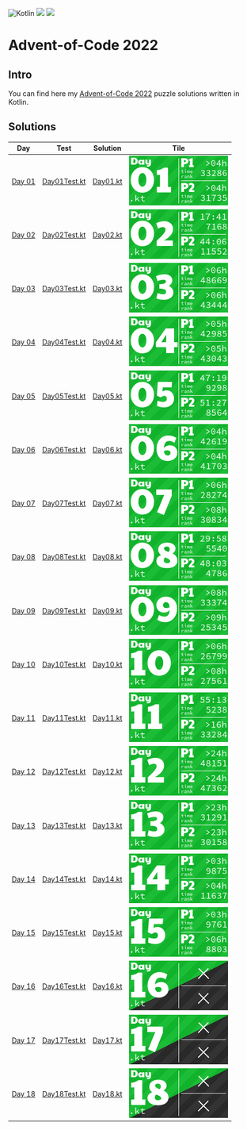 ![Kotlin](https://img.shields.io/badge/Kotlin-grey?logo=Kotlin&style=for-the-badge)
![](https://img.shields.io/badge/📅%20days-18-005060?style=for-the-badge)
![](https://img.shields.io/badge/⭐%20stars-36-005060?style=for-the-badge)

# Advent-of-Code 2022

## Intro

You can find here my [Advent-of-Code 2022](https://adventofcode.com/2022) puzzle solutions written in Kotlin.

## Solutions

| Day                                            | Test                                                                                    | Solution                                                                        | Tile                          |
|------------------------------------------------|-----------------------------------------------------------------------------------------|---------------------------------------------------------------------------------|-------------------------------|
| [Day 01](https://adventofcode.com/2022/day/1)  | [Day01Test.kt](./blob/master/src/test/kotlin/tr/emreone/adventofcode/days/Day01Test.kt) | [Day01.kt](./blob/master/src/main/kotlin/tr/emreone/adventofcode/days/Day01.kt) | ![Day 01](./aoc_tiles/01.png) |
| [Day 02](https://adventofcode.com/2022/day/2)  | [Day02Test.kt](./blob/master/src/test/kotlin/tr/emreone/adventofcode/days/Day02Test.kt) | [Day02.kt](./blob/master/src/main/kotlin/tr/emreone/adventofcode/days/Day02.kt) | ![Day 02](./aoc_tiles/02.png) |
| [Day 03](https://adventofcode.com/2022/day/3)  | [Day03Test.kt](./blob/master/src/test/kotlin/tr/emreone/adventofcode/days/Day03Test.kt) | [Day03.kt](./blob/master/src/main/kotlin/tr/emreone/adventofcode/days/Day03.kt) | ![Day 03](./aoc_tiles/03.png) |
| [Day 04](https://adventofcode.com/2022/day/4)  | [Day04Test.kt](./blob/master/src/test/kotlin/tr/emreone/adventofcode/days/Day04Test.kt) | [Day04.kt](./blob/master/src/main/kotlin/tr/emreone/adventofcode/days/Day04.kt) | ![Day 04](./aoc_tiles/04.png) |
| [Day 05](https://adventofcode.com/2022/day/5)  | [Day05Test.kt](./blob/master/src/test/kotlin/tr/emreone/adventofcode/days/Day05Test.kt) | [Day05.kt](./blob/master/src/main/kotlin/tr/emreone/adventofcode/days/Day05.kt) | ![Day 05](./aoc_tiles/05.png) |
| [Day 06](https://adventofcode.com/2022/day/6)  | [Day06Test.kt](./blob/master/src/test/kotlin/tr/emreone/adventofcode/days/Day06Test.kt) | [Day06.kt](./blob/master/src/main/kotlin/tr/emreone/adventofcode/days/Day06.kt) | ![Day 06](./aoc_tiles/06.png) |
| [Day 07](https://adventofcode.com/2022/day/7)  | [Day07Test.kt](./blob/master/src/test/kotlin/tr/emreone/adventofcode/days/Day07Test.kt) | [Day07.kt](./blob/master/src/main/kotlin/tr/emreone/adventofcode/days/Day07.kt) | ![Day 07](./aoc_tiles/07.png) |
| [Day 08](https://adventofcode.com/2022/day/8)  | [Day08Test.kt](./blob/master/src/test/kotlin/tr/emreone/adventofcode/days/Day08Test.kt) | [Day08.kt](./blob/master/src/main/kotlin/tr/emreone/adventofcode/days/Day08.kt) | ![Day 08](./aoc_tiles/08.png) |
| [Day 09](https://adventofcode.com/2022/day/9)  | [Day09Test.kt](./blob/master/src/test/kotlin/tr/emreone/adventofcode/days/Day09Test.kt) | [Day09.kt](./blob/master/src/main/kotlin/tr/emreone/adventofcode/days/Day09.kt) | ![Day 09](./aoc_tiles/09.png) |
| [Day 10](https://adventofcode.com/2022/day/10) | [Day10Test.kt](./blob/master/src/test/kotlin/tr/emreone/adventofcode/days/Day10Test.kt) | [Day10.kt](./blob/master/src/main/kotlin/tr/emreone/adventofcode/days/Day10.kt) | ![Day 10](./aoc_tiles/10.png) |
| [Day 11](https://adventofcode.com/2022/day/11) | [Day11Test.kt](./blob/master/src/test/kotlin/tr/emreone/adventofcode/days/Day11Test.kt) | [Day11.kt](./blob/master/src/main/kotlin/tr/emreone/adventofcode/days/Day11.kt) | ![Day 11](./aoc_tiles/11.png) |
| [Day 12](https://adventofcode.com/2022/day/12) | [Day12Test.kt](./blob/master/src/test/kotlin/tr/emreone/adventofcode/days/Day12Test.kt) | [Day12.kt](./blob/master/src/main/kotlin/tr/emreone/adventofcode/days/Day12.kt) | ![Day 12](./aoc_tiles/12.png) |
| [Day 13](https://adventofcode.com/2022/day/13) | [Day13Test.kt](./blob/master/src/test/kotlin/tr/emreone/adventofcode/days/Day13Test.kt) | [Day13.kt](./blob/master/src/main/kotlin/tr/emreone/adventofcode/days/Day13.kt) | ![Day 13](./aoc_tiles/13.png) |
| [Day 14](https://adventofcode.com/2022/day/14) | [Day14Test.kt](./blob/master/src/test/kotlin/tr/emreone/adventofcode/days/Day14Test.kt) | [Day14.kt](./blob/master/src/main/kotlin/tr/emreone/adventofcode/days/Day14.kt) | ![Day 14](./aoc_tiles/14.png) |
| [Day 15](https://adventofcode.com/2022/day/15) | [Day15Test.kt](./blob/master/src/test/kotlin/tr/emreone/adventofcode/days/Day15Test.kt) | [Day15.kt](./blob/master/src/main/kotlin/tr/emreone/adventofcode/days/Day15.kt) | ![Day 15](./aoc_tiles/15.png) |
| [Day 16](https://adventofcode.com/2022/day/16) | [Day16Test.kt](./blob/master/src/test/kotlin/tr/emreone/adventofcode/days/Day16Test.kt) | [Day16.kt](./blob/master/src/main/kotlin/tr/emreone/adventofcode/days/Day16.kt) | ![Day 16](./aoc_tiles/16.png) |       |
| [Day 17](https://adventofcode.com/2022/day/17) | [Day17Test.kt](./blob/master/src/test/kotlin/tr/emreone/adventofcode/days/Day17Test.kt) | [Day17.kt](./blob/master/src/main/kotlin/tr/emreone/adventofcode/days/Day17.kt) | ![Day 17](./aoc_tiles/17.png) |       |
| [Day 18](https://adventofcode.com/2022/day/18) | [Day18Test.kt](./blob/master/src/test/kotlin/tr/emreone/adventofcode/days/Day18Test.kt) | [Day18.kt](./blob/master/src/main/kotlin/tr/emreone/adventofcode/days/Day18.kt) | ![Day 18](./aoc_tiles/18.png) |       |
<!-- $1 -->
